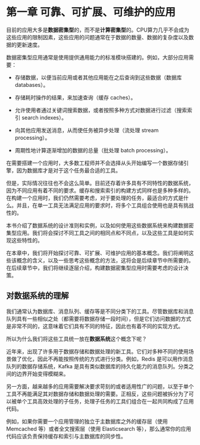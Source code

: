 # 第一章 可靠、可扩展、可维护的应用

目前的应用大多是**数据密集型**的，而不是**计算密集型**的。CPU算力几乎不会成为这些应用的限制因素，这些应用的问题通常在于数据的数量、数据的复杂度以及数据的更新速度。

数据密集型应用通常是使用提供通用能力的标准模块搭建的。例如，大部分应用需要：

- 存储数据，以便当前应用或者其他应用能在之后查询到这些数据（数据库 databases）。

- 存储耗时操作的结果，来加速查询（缓存 caches）。

- 允许使用者通过关键词搜索数据，或者按照多种方式对数据进行过滤（搜索索引 search indexes）。

- 向其他应用发送消息，从而使任务被异步处理（流处理 stream processing）。

- 周期性地计算逐渐增加的数据的总量（批处理 batch processing）。

在需要搭建一个应用时，大多数工程师并不会选择从头开始编写一个数据存储引擎，因为数据库才是对于这个任务最合适的工具。

但是，实际情况往往也不会这么简单。目前还存着许多具有不同特性的数据系统，因为不同应用有着不同的要求。缓存和搜索索引的构建方式同样也是多种多样的。在构建一个应用时，我们仍然需要考虑，对于要处理的任务，最适合的方式是什么。并且，在单一工具无法满足应用的要求时，将多个工具组合使用也是具有挑战性的。

本书介绍了数据系统的设计准则和实例，以及如何使用这些数据系统来构建数据密集型应用。我们将会探讨不同工具之间的相同点和不同点，以及这些工具是如何实现这些特性的。

在本章中，我们将开始探讨可靠、可扩展、可维护应用的基本概念。我们将阐明这些该概念的含义，以及一些思考这些概念的方法，这将会是后续章节中所需要的。在后续章节中，我们将继续逐层介绍，构建数据密集型应用时需要考虑的设计决策。

## 对数据系统的理解

我们通常认为数据库、消息队列、缓存等是不同分类下的工具。尽管数据库和消息队列具有一些相似之处（都需要将数据存储一段时间），但是它们访问数据的方式是非常不同的，这意味着它们具有不同的特征，因此也有着不同的实现方式。

所以为什么我们将这些工具统一放在**数据系统**这个概念下呢？

近年来，出现了许多用于数据存储和数据处理的新工具。它们对多种不同的使用场景做了优化，因此不再能按照传统的方式进行分类。例如，Redis 是可以用作消息队列的数据存储系统，Kafka 是具有类似数据库的持久化能力的消息队列。分类之间的边界开始变得模糊来。

另一方面，越来越多的应用需要解决要求苛刻的或者适用性广的问题，以至于单个工具不再能满足其对数据存储和数据处理的需要。正相反，这些问题被拆分为了可以被单个工具高效处理的子任务，处理子任务的工具们组合在一起共同构成了应用代码。

例如，如果你需要一个应用管理的独立于主数据库之外的缓存层（使用 Memcached 等）或者全文搜索层（使用 Elasticsearch 等），那么通常你的应用代码应该负责保持缓存和索引与主数据库的同步性。
